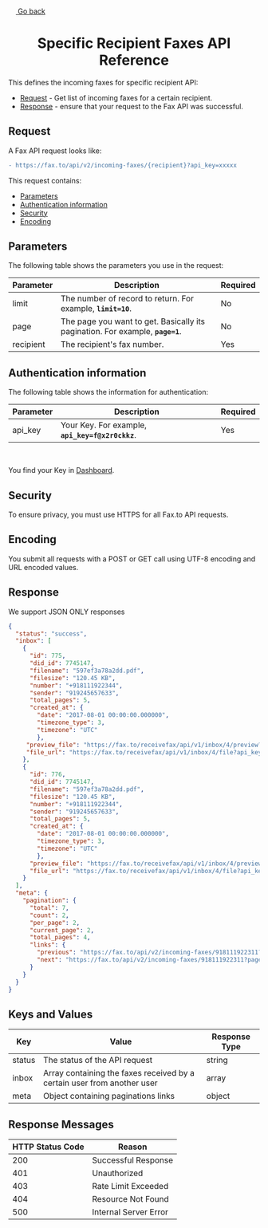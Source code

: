 <a href="#"><img width="15px" height="15px" src="https://image.flaticon.com/icons/svg/1/1453.svg" /> <a href="./../../../README.md#4-list-faxes-for-a-recipient"> Go back</a></a>

<h1 align="center">Specific Recipient Faxes API Reference</h1>

This defines the incoming faxes for specific recipient API:

* [Request](#request) - Get list of incoming faxes for a certain recipient.
* [Response](#response) - ensure that your request to the Fax API was successful.

## Request

A Fax API request looks like:
```diff
- https://fax.to/api/v2/incoming-faxes/{recipient}?api_key=xxxxx
```
This request contains:

* [Parameters](#parameters)
* [Authentication information](#authentication-information)
* [Security](#security)
* [Encoding](#encoding)

## Parameters

The following table shows the parameters you use in the request:

| **Parameter** | **Description**                                                                                       | **Required** |
| ------------- | ----------------------------------------------------------------------------------------------------- | ------------ |
| limit         | The number of record to return. For example, **```limit=10```**.                                      | No           |
| page          | The page you want to get. Basically its pagination. For example, **```page=1```**.                    | No           |
| recipient     | The recipient's fax number.                                                                           | Yes          |

## Authentication information

The following table shows the information for authentication:

| **Parameter** | **Description**                                                                                      | **Required** |
| ------------- | ---------------------------------------------------------------------------------------------------- | ------------ |
| api_key       | Your Key. For example, **```api_key=f@x2r0ckkz```**.                                                 | Yes          |

<br>

You find your Key in [Dashboard](https://api.fax.to/dashboard).

## Security

To ensure privacy, you must use HTTPS for all Fax.to API requests.

## Encoding

You submit all requests with a POST or GET call using UTF-8 encoding and URL encoded values.

## Response

We support JSON ONLY responses

```json
{
  "status": "success",
  "inbox": [
    {
      "id": 775,
      "did_id": 7745147,
      "filename": "597ef3a78a2dd.pdf",
      "filesize": "120.45 KB",
      "number": "+918111922344",
      "sender": "919245657633",
      "total_pages": 5,
      "created_at": {
	  	"date": "2017-08-01 00:00:00.000000",
		"timezone_type": 3,
		"timezone": "UTC"
		},
     "preview_file": "https://fax.to/receivefax/api/v1/inbox/4/preview?api_key=abd1ebe0-62d5-11e7-91c7-8590f436fefa",
     "file_url": "https://fax.to/receivefax/api/v1/inbox/4/file?api_key=abd1ebe0-62d5-11e7-91c7-8590f436fefa"
    },
    {
      "id": 776,
      "did_id": 7745147,
      "filename": "597ef3a78a2dd.pdf",
      "filesize": "120.45 KB",
      "number": "+918111922344",
      "sender": "919245657633",
      "total_pages": 5,
      "created_at": {
	  	"date": "2017-08-01 00:00:00.000000",
		"timezone_type": 3,
		"timezone": "UTC"
		},
      "preview_file": "https://fax.to/receivefax/api/v1/inbox/4/preview?api_key=abd1ebe0-62d5-11e7-91c7-8590f436fefa",
      "file_url": "https://fax.to/receivefax/api/v1/inbox/4/file?api_key=abd1ebe0-62d5-11e7-91c7-8590f436fefa"
    }
  ],
  "meta": {
    "pagination": {
      "total": 7,
      "count": 2,
      "per_page": 2,
      "current_page": 2,
      "total_pages": 4,
      "links": {
        "previous": "https://fax.to/api/v2/incoming-faxes/918111922311?page=1",
        "next": "https://fax.to/api/v2/incoming-faxes/918111922311?page=3"
      }
    }
  }
}
```

## Keys and Values

| **Key**           | **Value**                                                               | **Response Type** |
| ----------------- | ----------------------------------------------------------------------- | ----------------- |
| status            | The status of the API request                                           | string            |
| inbox             | Array containing the faxes received by a certain user from another user | array             |
| meta	            | Object containing paginations links                                     | object            |

## Response Messages

| **HTTP Status Code** | **Reason**            |
| -------------------- | --------------------- |
| 200                  | Successful Response   |
| 401                  | Unauthorized          |
| 403                  | Rate Limit Exceeded   |
| 404                  | Resource Not Found    |
| 500                  | Internal Server Error |
